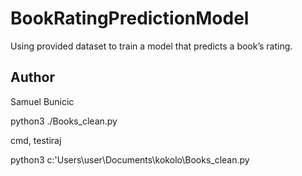 # BookRatingPredictionModel
Using provided dataset to train a model that predicts a book’s rating.
## Author
Samuel Bunicic 

python3 ./Books_clean.py


cmd, testiraj

python3 c:'Users\user\Documents\kokolo\Books_clean.py
